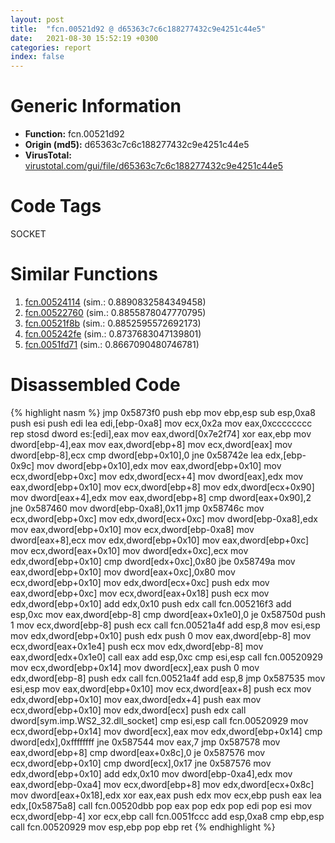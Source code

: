 ```yaml
---
layout: post
title:  "fcn.00521d92 @ d65363c7c6c188277432c9e4251c44e5"
date:   2021-08-30 15:52:19 +0300
categories: report
index: false
---
```


# Generic Information
- **Function:** fcn.00521d92
- **Origin (md5):** d65363c7c6c188277432c9e4251c44e5
- **VirusTotal:** [virustotal.com/gui/file/d65363c7c6c188277432c9e4251c44e5][virustotal_ref]

# Code Tags
<span class="tag" id="SOCKET">SOCKET</span>


# Similar Functions

1. [fcn.00524114][similar_1_ref] (sim.: 0.8890832584349458)
2. [fcn.00522760][similar_2_ref] (sim.: 0.8855878047770795)
3. [fcn.00521f8b][similar_3_ref] (sim.: 0.8852595572692173)
4. [fcn.005242fe][similar_4_ref] (sim.: 0.8737683047139801)
5. [fcn.0051fd71][similar_5_ref] (sim.: 0.8667090480746781)


# Disassembled Code

{% highlight nasm %}
jmp 0x5873f0
push ebp
mov ebp,esp
sub esp,0xa8
push esi
push edi
lea edi,[ebp-0xa8]
mov ecx,0x2a
mov eax,0xcccccccc
rep stosd dword es:[edi],eax
mov eax,dword[0x7e2f74]
xor eax,ebp
mov dword[ebp-4],eax
mov eax,dword[ebp+8]
mov ecx,dword[eax]
mov dword[ebp-8],ecx
cmp dword[ebp+0x10],0
jne 0x58742e
lea edx,[ebp-0x9c]
mov dword[ebp+0x10],edx
mov eax,dword[ebp+0x10]
mov ecx,dword[ebp+0xc]
mov edx,dword[ecx+4]
mov dword[eax],edx
mov eax,dword[ebp+0x10]
mov ecx,dword[ebp+8]
mov edx,dword[ecx+0x90]
mov dword[eax+4],edx
mov eax,dword[ebp+8]
cmp dword[eax+0x90],2
jne 0x587460
mov dword[ebp-0xa8],0x11
jmp 0x58746c
mov ecx,dword[ebp+0xc]
mov edx,dword[ecx+0xc]
mov dword[ebp-0xa8],edx
mov eax,dword[ebp+0x10]
mov ecx,dword[ebp-0xa8]
mov dword[eax+8],ecx
mov edx,dword[ebp+0x10]
mov eax,dword[ebp+0xc]
mov ecx,dword[eax+0x10]
mov dword[edx+0xc],ecx
mov edx,dword[ebp+0x10]
cmp dword[edx+0xc],0x80
jbe 0x58749a
mov eax,dword[ebp+0x10]
mov dword[eax+0xc],0x80
mov ecx,dword[ebp+0x10]
mov edx,dword[ecx+0xc]
push edx
mov eax,dword[ebp+0xc]
mov ecx,dword[eax+0x18]
push ecx
mov edx,dword[ebp+0x10]
add edx,0x10
push edx
call fcn.005216f3
add esp,0xc
mov eax,dword[ebp-8]
cmp dword[eax+0x1e0],0
je 0x58750d
push 1
mov ecx,dword[ebp-8]
push ecx
call fcn.00521a4f
add esp,8
mov esi,esp
mov edx,dword[ebp+0x10]
push edx
push 0
mov eax,dword[ebp-8]
mov ecx,dword[eax+0x1e4]
push ecx
mov edx,dword[ebp-8]
mov eax,dword[edx+0x1e0]
call eax
add esp,0xc
cmp esi,esp
call fcn.00520929
mov ecx,dword[ebp+0x14]
mov dword[ecx],eax
push 0
mov edx,dword[ebp-8]
push edx
call fcn.00521a4f
add esp,8
jmp 0x587535
mov esi,esp
mov eax,dword[ebp+0x10]
mov ecx,dword[eax+8]
push ecx
mov edx,dword[ebp+0x10]
mov eax,dword[edx+4]
push eax
mov ecx,dword[ebp+0x10]
mov edx,dword[ecx]
push edx
call dword[sym.imp.WS2_32.dll_socket]
cmp esi,esp
call fcn.00520929
mov ecx,dword[ebp+0x14]
mov dword[ecx],eax
mov edx,dword[ebp+0x14]
cmp dword[edx],0xffffffff
jne 0x587544
mov eax,7
jmp 0x587578
mov eax,dword[ebp+8]
cmp dword[eax+0x8c],0
je 0x587576
mov ecx,dword[ebp+0x10]
cmp dword[ecx],0x17
jne 0x587576
mov edx,dword[ebp+0x10]
add edx,0x10
mov dword[ebp-0xa4],edx
mov eax,dword[ebp-0xa4]
mov ecx,dword[ebp+8]
mov edx,dword[ecx+0x8c]
mov dword[eax+0x18],edx
xor eax,eax
push edx
mov ecx,ebp
push eax
lea edx,[0x5875a8]
call fcn.00520dbb
pop eax
pop edx
pop edi
pop esi
mov ecx,dword[ebp-4]
xor ecx,ebp
call fcn.0051fccc
add esp,0xa8
cmp ebp,esp
call fcn.00520929
mov esp,ebp
pop ebp
ret
{% endhighlight %}


[similar_1_ref]: /report/fcn.00524114@d65363c7c6c188277432c9e4251c44e5
[similar_2_ref]: /report/fcn.00522760@d65363c7c6c188277432c9e4251c44e5
[similar_3_ref]: /report/fcn.00521f8b@d65363c7c6c188277432c9e4251c44e5
[similar_4_ref]: /report/fcn.005242fe@d65363c7c6c188277432c9e4251c44e5
[similar_5_ref]: /report/fcn.0051fd71@d65363c7c6c188277432c9e4251c44e5
[virustotal_ref]: https://www.virustotal.com/gui/file/d65363c7c6c188277432c9e4251c44e5